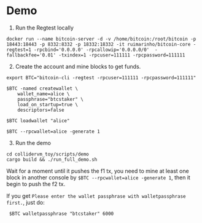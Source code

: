 # Demo

1. Run the Regtest locally

```aiignore
docker run --name bitcoin-server -d -v /home/bitcoin:/root/bitcoin -p 18443:18443 -p 8332:8332 -p 18332:18332 -it ruimarinho/bitcoin-core -regtest=1 -rpcbind='0.0.0.0' -rpcallowip='0.0.0.0/0'  -fallbackfee='0.01' -txindex=1 -rpcuser=111111 -rpcpassword=111111
```


2. Create the account and mine blocks to get funds. 
```aiignore
export BTC="bitcoin-cli -regtest -rpcuser=111111 -rpcpassword=111111"

$BTC -named createwallet \
    wallet_name=alice \
    passphrase="btcstaker" \
    load_on_startup=true \
    descriptors=false

$BTC loadwallet "alice"

$BTC --rpcwallet=alice -generate 1
```

3. Run the demo
```aiignore
cd collidervm_toy/scripts/demo
cargo build && ./run_full_demo.sh
```

Wait for a moment until it pushes the f1 tx, you need to mine at least one block in another console by ```$BTC --rpcwallet=alice -generate 1```, then it begin to push the f2 tx.


If you get `Please enter the wallet passphrase with walletpassphrase first.`, just do: 
```aiignore
 $BTC walletpassphrase "btcstaker" 6000
```
